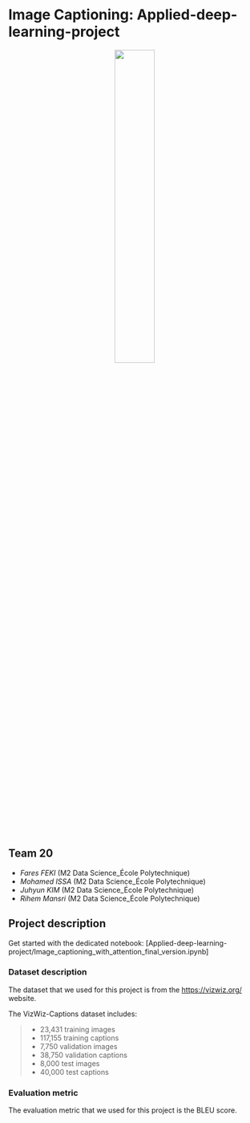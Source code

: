# Image Captioning: Applied-deep-learning-project

<p align="center">
    <center>
    <img src= "https://i.imgur.com/9g8E7Ca.jpg"
    width = 40%;
    height = auto; />
    </center>
</p>

## **Team 20**
- *Fares FEKI* (M2 Data Science_École Polytechnique)
- *Mohamed ISSA* (M2 Data Science_École Polytechnique)
- *Juhyun KIM* (M2 Data Science_École Polytechnique)
- *Rihem Mansri* (M2 Data Science_École Polytechnique)

## Project description
Get started with the dedicated notebook: [Applied-deep-learning-project/Image_captioning_with_attention_final_version.ipynb]

### Dataset description
The dataset that we used for this project is from the https://vizwiz.org/ website.

The VizWiz-Captions dataset includes:
> - 23,431 training images
> - 117,155 training captions
> -  7,750 validation images
> - 38,750 validation captions
> - 8,000 test images
> - 40,000 test captions

### Evaluation metric
The evaluation metric that we used for this project is the BLEU score.
